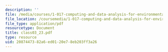 ```yaml
---
description: ''
file: /media/courses/1-017-computing-and-data-analysis-for-environmental-applications-fall-2003/2087447382a6ed0120e78eb203ff3a26_class03_23.pdf
file_location: /coursemedia/1-017-computing-and-data-analysis-for-environmental-applications-fall-2003/2087447382a6ed0120e78eb203ff3a26_class03_23.pdf
file_type: application/pdf
resourcetype: Document
title: class03_23.pdf
type: resource
uid: 20874473-82a6-ed01-20e7-8eb203ff3a26
---
```

